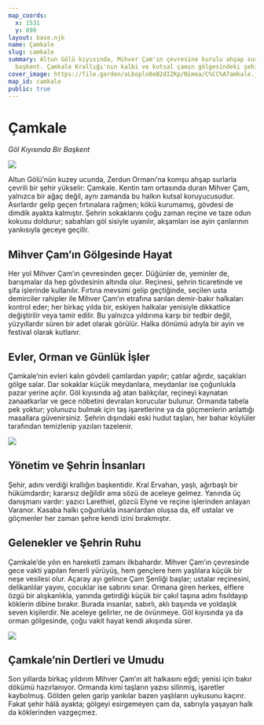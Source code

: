 ```yaml
---
map_coords:
  x: 1531
  y: 890
layout: base.njk
name: Çamkale
slug: camkale
summary: Altun Gölü kıyısında, Mihver Çam'ın çevresine kurulu ahşap surlu
  başkent. Çamkale Krallığı'nın kalbi ve kutsal çamın gölgesindeki şehir.
cover_image: https://file.garden/aLboplo8eB2dIZKp/Nimea/C%CC%A7amkale.jpeg
map_id: camkale
public: true
---
```

# **Çamkale**

*Göl Kıyısında Bir Başkent*

![](https://file.garden/aLboplo8eB2dIZKp/Nimea/camkale2.jpeg)

Altun Gölü’nün kuzey ucunda, Zerdun Ormanı’na komşu ahşap surlarla çevrili bir şehir yükselir: Çamkale. Kentin tam ortasında duran Mihver Çam, yalnızca bir ağaç değil, aynı zamanda bu halkın kutsal koruyucusudur. Asırlardır gelip geçen fırtınalara rağmen; kökü kurumamış, gövdesi de dimdik ayakta kalmıştır. Şehrin sokaklarını çoğu zaman reçine ve taze odun kokusu doldurur; sabahları göl sisiyle uyanılır, akşamları ise ayin çanlarının yankısıyla geceye geçilir.

## **Mihver Çam’ın Gölgesinde Hayat**

Her yol Mihver Çam’ın çevresinden geçer. Düğünler de, yeminler de, barışmalar da hep gövdesinin altında olur. Reçinesi, şehrin ticaretinde ve şifa işlerinde kullanılır. Fırtına mevsimi gelip geçtiğinde, seçilen usta demirciler rahipler ile Mihver Çam’ın etrafına sarılan demir-bakır halkaları kontrol eder; her birkaç yılda bir, eskiyen halkalar yenisiyle dikkatlice değiştirilir veya tamir edilir. Bu yalnızca yıldırıma karşı bir tedbir değil, yüzyıllardır süren bir adet olarak görülür. Halka dönümü adıyla bir ayin ve festival olarak kutlanır. 

## **Evler, Orman ve Günlük İşler**

Çamkale’nin evleri kalın gövdeli çamlardan yapılır; çatılar ağırdır, saçakları gölge salar. Dar sokaklar küçük meydanlara, meydanlar ise çoğunlukla pazar yerine açılır. Göl kıyısında ağ atan balıkçılar, reçineyi kaynatan zanaatkarlar ve gece nöbetini devralan korucular bulunur. Ormanda tabela pek yoktur; yolunuzu bulmak için taş işaretlerine ya da göçmenlerin anlattığı masallara güvenirsiniz. Şehrin dışındaki eski hudut taşları, her bahar köylüler tarafından temizlenip yazıları tazelenir.

![](https://file.garden/aLboplo8eB2dIZKp/Nimea/camkale1.jpeg)

## **Yönetim ve Şehrin İnsanları**

Şehir, adını verdiği krallığın başkentidir. Kral Ervahan, yaşlı, ağırbaşlı bir hükümdardır; kararsız değildir ama sözü de aceleye gelmez. Yanında üç danışmanı vardır: yazıcı Larethiel, gözcü Elyne ve reçine işlerinden anlayan Varanor. Kasaba halkı çoğunlukla insanlardan oluşsa da, elf ustalar ve göçmenler her zaman şehre kendi izini bırakmıştır.

## **Gelenekler ve Şehrin Ruhu**

Çamkale’de yılın en hareketli zamanı ilkbahardır. Mihver Çam’ın çevresinde gece vakti yapılan fenerli yürüyüş, hem gençlere hem yaşlılara küçük bir neşe vesilesi olur. Açaray ayı gelince Çam Şenliği başlar; ustalar reçinesini, delikanlılar yayını, çocuklar ise sabrını sınar. Ormana giren herkes, elflere özgü bir alışkanlıkla, yanında getirdiği küçük bir çakıl taşına adını fısıldayıp köklerin dibine bırakır.
Burada insanlar, sabırlı, aklı başında ve yoldaşlık seven kişilerdir. Ne aceleye gelirler, ne de övünmeye. Göl kıyısında ya da orman gölgesinde, çoğu vakit hayat kendi akışında sürer.

![](https://file.garden/aLboplo8eB2dIZKp/Nimea/camkale3.jpeg)

## **Çamkale’nin Dertleri ve Umudu**

Son yıllarda birkaç yıldırım Mihver Çam’ın alt halkasını eğdi; yenisi için bakır dökümü hazırlanıyor. Ormanda kimi taşların yazısı silinmiş, işaretler kaybolmuş. Gölden gelen garip yankılar bazen yaşlıların uykusunu kaçırır. Fakat şehir hâlâ ayakta; gölgeyi esirgemeyen çam da, sabrıyla yaşayan halk da köklerinden vazgeçmez.
